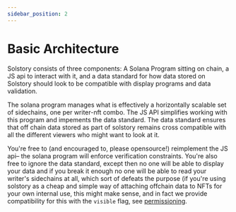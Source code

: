 ```yaml
---
sidebar_position: 2
---
```


# Basic Architecture

Solstory consists of three components: A Solana Program sitting on chain, a JS
api to interact with it, and a data standard for how data stored on Solstory
should look to be compatible with display programs and data validation.

The solana program manages what is effectively a horizontally scalable set of
sidechains, one per writer-nft combo. The JS API simplifies working with this
program and impements the data standard. The data standard ensures that off
chain data stored as part of solstory remains cross compatible with all the
different viewers who might want to look at it.

You're free to (and encouraged to, please opensource!) reimplement the JS api–
the solana program will enforce verification constraints. You're also free
to ignore the data standard, except then no one will be able to display your
data and if you break it enough no one will be able to read your writer's
sidechains at all, which sort of defeats the purpose (if you're using
solstory as a cheap and simple way of attaching offchain data to NFTs for your
own internal use, this might make sense, and in fact we provide compatibility
for this with the `visible` flag, see [permissioning](standard/permissioning.md).

